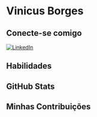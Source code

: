 # Vinicus Borges

## Conecte-se comigo
[![LinkedIn](https://img.shields.io/badge/LinkedIn-fff?style=for-the-badge&logo=linkedin&logoColor=0E76A8)](https://www.linkedin.com/in/vinicius-borges22/)

## Habilidades

## GitHub Stats

## Minhas Contribuições